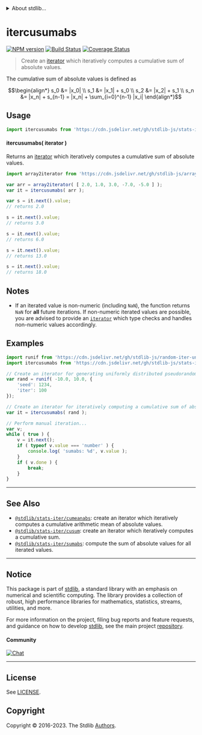 <!--

@license Apache-2.0

Copyright (c) 2019 The Stdlib Authors.

Licensed under the Apache License, Version 2.0 (the "License");
you may not use this file except in compliance with the License.
You may obtain a copy of the License at

   http://www.apache.org/licenses/LICENSE-2.0

Unless required by applicable law or agreed to in writing, software
distributed under the License is distributed on an "AS IS" BASIS,
WITHOUT WARRANTIES OR CONDITIONS OF ANY KIND, either express or implied.
See the License for the specific language governing permissions and
limitations under the License.

-->


<details>
  <summary>
    About stdlib...
  </summary>
  <p>We believe in a future in which the web is a preferred environment for numerical computation. To help realize this future, we've built stdlib. stdlib is a standard library, with an emphasis on numerical and scientific computation, written in JavaScript (and C) for execution in browsers and in Node.js.</p>
  <p>The library is fully decomposable, being architected in such a way that you can swap out and mix and match APIs and functionality to cater to your exact preferences and use cases.</p>
  <p>When you use stdlib, you can be absolutely certain that you are using the most thorough, rigorous, well-written, studied, documented, tested, measured, and high-quality code out there.</p>
  <p>To join us in bringing numerical computing to the web, get started by checking us out on <a href="https://github.com/stdlib-js/stdlib">GitHub</a>, and please consider <a href="https://opencollective.com/stdlib">financially supporting stdlib</a>. We greatly appreciate your continued support!</p>
</details>

# itercusumabs

[![NPM version][npm-image]][npm-url] [![Build Status][test-image]][test-url] [![Coverage Status][coverage-image]][coverage-url] <!-- [![dependencies][dependencies-image]][dependencies-url] -->

> Create an [iterator][mdn-iterator-protocol] which iteratively computes a cumulative sum of absolute values.

<section class="intro">

The cumulative sum of absolute values is defined as

<!-- <equation class="equation" label="eq:cumulative_sum_of_absolute_values" align="center" raw="\begin{align*} s_0 &= |x_0| \\ s_1 &= |x_1| + s_0 \\ s_2 &= |x_2| + s_1 \\ s_n &= |x_n| + s_{n-1} = |x_n| + \sum_{i=0}^{n-1} |x_i| \end{align*}" alt="Equation for the cumulative sum of absolute values."> -->

```math
\begin{align*} s_0 &= |x_0| \\ s_1 &= |x_1| + s_0 \\ s_2 &= |x_2| + s_1 \\ s_n &= |x_n| + s_{n-1} = |x_n| + \sum_{i=0}^{n-1} |x_i| \end{align*}
```

<!-- <div class="equation" align="center" data-raw-text="\begin{align*} s_0 &amp;= |x_0| \\ s_1 &amp;= |x_1| + s_0 \\ s_2 &amp;= |x_2| + s_1 \\ s_n &amp;= |x_n| + s_{n-1} = |x_n| + \sum_{i=0}^{n-1} |x_i| \end{align*}" data-equation="eq:cumulative_sum_of_absolute_values">
    <img src="https://cdn.jsdelivr.net/gh/stdlib-js/stdlib@50c466d332769c6933f483bfb62fc4f701a8297b/lib/node_modules/@stdlib/stats/iter/cusumabs/docs/img/equation_cumulative_sum_of_absolute_values.svg" alt="Equation for the cumulative sum of absolute values.">
    <br>
</div> -->

<!-- </equation> -->

</section>

<!-- /.intro -->

<!-- Package usage documentation. -->



<section class="usage">

## Usage

```javascript
import itercusumabs from 'https://cdn.jsdelivr.net/gh/stdlib-js/stats-iter-cusumabs@deno/mod.js';
```

#### itercusumabs( iterator )

Returns an [iterator][mdn-iterator-protocol] which iteratively computes a cumulative sum of absolute values.

```javascript
import array2iterator from 'https://cdn.jsdelivr.net/gh/stdlib-js/array-to-iterator@deno/mod.js';

var arr = array2iterator( [ 2.0, 1.0, 3.0, -7.0, -5.0 ] );
var it = itercusumabs( arr );

var s = it.next().value;
// returns 2.0

s = it.next().value;
// returns 3.0

s = it.next().value;
// returns 6.0

s = it.next().value;
// returns 13.0

s = it.next().value;
// returns 18.0
```

</section>

<!-- /.usage -->

<!-- Package usage notes. Make sure to keep an empty line after the `section` element and another before the `/section` close. -->

<section class="notes">

## Notes

-   If an iterated value is non-numeric (including `NaN`), the function returns `NaN` for **all** future iterations. If non-numeric iterated values are possible, you are advised to provide an [`iterator`][mdn-iterator-protocol] which type checks and handles non-numeric values accordingly.

</section>

<!-- /.notes -->

<!-- Package usage examples. -->

<section class="examples">

## Examples

<!-- eslint no-undef: "error" -->

```javascript
import runif from 'https://cdn.jsdelivr.net/gh/stdlib-js/random-iter-uniform@deno/mod.js';
import itercusumabs from 'https://cdn.jsdelivr.net/gh/stdlib-js/stats-iter-cusumabs@deno/mod.js';

// Create an iterator for generating uniformly distributed pseudorandom numbers:
var rand = runif( -10.0, 10.0, {
    'seed': 1234,
    'iter': 100
});

// Create an iterator for iteratively computing a cumulative sum of absolute values:
var it = itercusumabs( rand );

// Perform manual iteration...
var v;
while ( true ) {
    v = it.next();
    if ( typeof v.value === 'number' ) {
        console.log( 'sumabs: %d', v.value );
    }
    if ( v.done ) {
        break;
    }
}
```

</section>

<!-- /.examples -->

<!-- Section to include cited references. If references are included, add a horizontal rule *before* the section. Make sure to keep an empty line after the `section` element and another before the `/section` close. -->

<section class="references">

</section>

<!-- /.references -->

<!-- Section for related `stdlib` packages. Do not manually edit this section, as it is automatically populated. -->

<section class="related">

* * *

## See Also

-   <span class="package-name">[`@stdlib/stats-iter/cumeanabs`][@stdlib/stats/iter/cumeanabs]</span><span class="delimiter">: </span><span class="description">create an iterator which iteratively computes a cumulative arithmetic mean of absolute values.</span>
-   <span class="package-name">[`@stdlib/stats-iter/cusum`][@stdlib/stats/iter/cusum]</span><span class="delimiter">: </span><span class="description">create an iterator which iteratively computes a cumulative sum.</span>
-   <span class="package-name">[`@stdlib/stats-iter/sumabs`][@stdlib/stats/iter/sumabs]</span><span class="delimiter">: </span><span class="description">compute the sum of absolute values for all iterated values.</span>

</section>

<!-- /.related -->

<!-- Section for all links. Make sure to keep an empty line after the `section` element and another before the `/section` close. -->


<section class="main-repo" >

* * *

## Notice

This package is part of [stdlib][stdlib], a standard library with an emphasis on numerical and scientific computing. The library provides a collection of robust, high performance libraries for mathematics, statistics, streams, utilities, and more.

For more information on the project, filing bug reports and feature requests, and guidance on how to develop [stdlib][stdlib], see the main project [repository][stdlib].

#### Community

[![Chat][chat-image]][chat-url]

---

## License

See [LICENSE][stdlib-license].


## Copyright

Copyright &copy; 2016-2023. The Stdlib [Authors][stdlib-authors].

</section>

<!-- /.stdlib -->

<!-- Section for all links. Make sure to keep an empty line after the `section` element and another before the `/section` close. -->

<section class="links">

[npm-image]: http://img.shields.io/npm/v/@stdlib/stats-iter-cusumabs.svg
[npm-url]: https://npmjs.org/package/@stdlib/stats-iter-cusumabs

[test-image]: https://github.com/stdlib-js/stats-iter-cusumabs/actions/workflows/test.yml/badge.svg?branch=v0.1.0
[test-url]: https://github.com/stdlib-js/stats-iter-cusumabs/actions/workflows/test.yml?query=branch:v0.1.0

[coverage-image]: https://img.shields.io/codecov/c/github/stdlib-js/stats-iter-cusumabs/main.svg
[coverage-url]: https://codecov.io/github/stdlib-js/stats-iter-cusumabs?branch=main

<!--

[dependencies-image]: https://img.shields.io/david/stdlib-js/stats-iter-cusumabs.svg
[dependencies-url]: https://david-dm.org/stdlib-js/stats-iter-cusumabs/main

-->

[chat-image]: https://img.shields.io/gitter/room/stdlib-js/stdlib.svg
[chat-url]: https://app.gitter.im/#/room/#stdlib-js_stdlib:gitter.im

[stdlib]: https://github.com/stdlib-js/stdlib

[stdlib-authors]: https://github.com/stdlib-js/stdlib/graphs/contributors

[umd]: https://github.com/umdjs/umd
[es-module]: https://developer.mozilla.org/en-US/docs/Web/JavaScript/Guide/Modules

[deno-url]: https://github.com/stdlib-js/stats-iter-cusumabs/tree/deno
[umd-url]: https://github.com/stdlib-js/stats-iter-cusumabs/tree/umd
[esm-url]: https://github.com/stdlib-js/stats-iter-cusumabs/tree/esm
[branches-url]: https://github.com/stdlib-js/stats-iter-cusumabs/blob/main/branches.md

[stdlib-license]: https://raw.githubusercontent.com/stdlib-js/stats-iter-cusumabs/main/LICENSE

[mdn-iterator-protocol]: https://developer.mozilla.org/en-US/docs/Web/JavaScript/Reference/Iteration_protocols#The_iterator_protocol

<!-- <related-links> -->

[@stdlib/stats/iter/cumeanabs]: https://github.com/stdlib-js/stats-iter-cumeanabs/tree/deno

[@stdlib/stats/iter/cusum]: https://github.com/stdlib-js/stats-iter-cusum/tree/deno

[@stdlib/stats/iter/sumabs]: https://github.com/stdlib-js/stats-iter-sumabs/tree/deno

<!-- </related-links> -->

</section>

<!-- /.links -->

